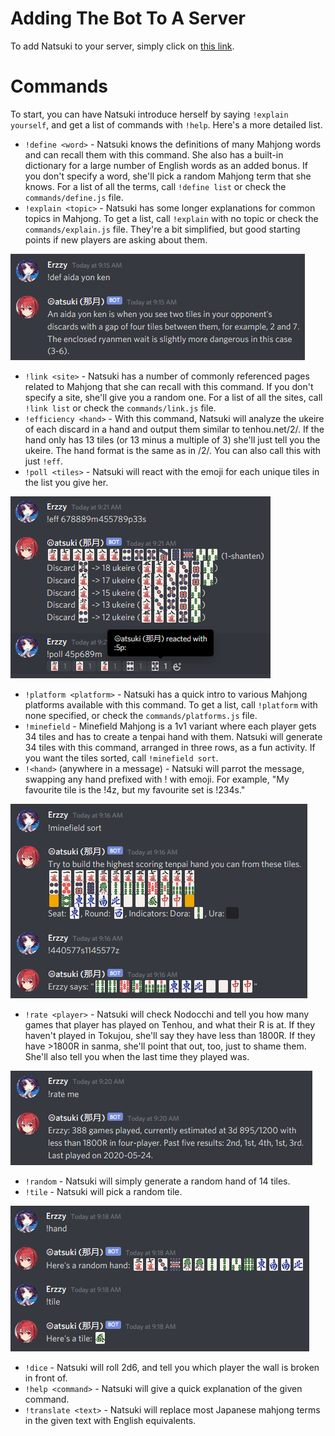 # Adding The Bot To A Server

To add Natsuki to your server, simply click on [this link](https://discordapp.com/api/oauth2/authorize?client_id=629290905723076609&permissions=330816&scope=bot).

# Commands

To start, you can have Natsuki introduce herself by saying `!explain yourself`, and get a list of commands with `!help`. Here's a more detailed list.

* `!define <word>` - Natsuki knows the definitions of many Mahjong words and can recall them with this command. She also has a built-in dictionary for a large number of English words as an added bonus. If you don't specify a word, she'll pick a random Mahjong term that she knows. For a list of all the terms, call `!define list` or check the `commands/define.js` file.
* `!explain <topic>` - Natsuki has some longer explanations for common topics in Mahjong. To get a list, call `!explain` with no topic or check the `commands/explain.js` file. They're a bit simplified, but good starting points if new players are asking about them.

![Define Example](./img/define.png)
* `!link <site>` - Natsuki has a number of commonly referenced pages related to Mahjong that she can recall with this command. If you don't specify a site, she'll give you a random one. For a list of all the sites, call `!link list` or check the `commands/link.js` file.
* `!efficiency <hand>` - With this command, Natsuki will analyze the ukeire of each discard in a hand and output them similar to tenhou.net/2/. If the hand only has 13 tiles (or 13 minus a multiple of 3) she'll just tell you the ukeire. The hand format is the same as in /2/. You can also call this with just `!eff`.
* `!poll <tiles>` - Natsuki will react with the emoji for each unique tiles in the list you give her.

![Efficiency Example](./img/eff.png)
* `!platform <platform>` - Natsuki has a quick intro to various Mahjong platforms available with this command. To get a list, call `!platform` with none specified, or check the `commands/platforms.js` file.
* `!minefield` - Minefield Mahjong is a 1v1 variant where each player gets 34 tiles and has to create a tenpai hand with them. Natsuki will generate 34 tiles with this command, arranged in three rows, as a fun activity. If you want the tiles sorted, call `!minefield sort`.
* `!<hand>` (anywhere in a message) - Natsuki will parrot the message, swapping any hand prefixed with ! with emoji. For example, "My favourite tile is the !4z, but my favourite set is !234s."

![Minefield Example](./img/minefield.png)
* `!rate <player>` - Natsuki will check Nodocchi and tell you how many games that player has played on Tenhou, and what their R is at. If they haven't played in Tokujou, she'll say they have less than 1800R. If they have >1800R in sanma, she'll point that out, too, just to shame them. She'll also tell you when the last time they played was.

![Rate Example](./img/rate.png)
* `!random` - Natsuki will simply generate a random hand of 14 tiles.
* `!tile` - Natsuki will pick a random tile.

![Random Example](./img/random.png)
* `!dice` - Natsuki will roll 2d6, and tell you which player the wall is broken in front of.
* `!help <command>` - Natsuki will give a quick explanation of the given command.
* `!translate <text>` - Natsuki will replace most Japanese mahjong terms in the given text with English equivalents.
